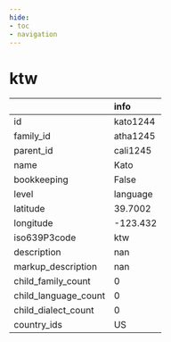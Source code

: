 ```yaml
---
hide:
- toc
- navigation
---
```

# ktw
|                      | info     |
|:---------------------|:---------|
| id                   | kato1244 |
| family_id            | atha1245 |
| parent_id            | cali1245 |
| name                 | Kato     |
| bookkeeping          | False    |
| level                | language |
| latitude             | 39.7002  |
| longitude            | -123.432 |
| iso639P3code         | ktw      |
| description          | nan      |
| markup_description   | nan      |
| child_family_count   | 0        |
| child_language_count | 0        |
| child_dialect_count  | 0        |
| country_ids          | US       |